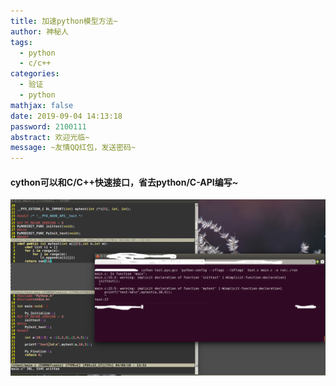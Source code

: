```yaml
---
title: 加速python模型方法~
author: 神秘人
tags:
  - python
  - c/c++ 
categories:
  - 验证
  - python
mathjax: false
date: 2019-09-04 14:13:18
password: 2100111
abstract: 欢迎光临~
message: ~友情QQ红包，发送密码~
---
```


#### cython可以和C/C++快速接口，省去python/C-API编写~

![cython](加速python模型方法/cython.png)